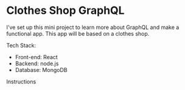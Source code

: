 # Clothes Shop GraphQL

I've set up this mini project to learn more about GraphQL and make a functional app. This app will be based on a clothes shop.

Tech Stack:

- Front-end: React
- Backend: node.js
- Database: MongoDB

Instructions
